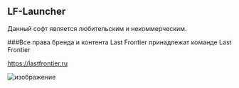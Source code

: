 ﻿## LF-Launcher
Данный софт является любительским и некоммерческим.

###Все права бренда и контента Last Frontier принадлежат команде Last Frontier

https://lastfrontier.ru

![изображение](https://user-images.githubusercontent.com/93667264/229274677-7d85ea48-0215-48d7-bf1d-c195c930578e.png)
